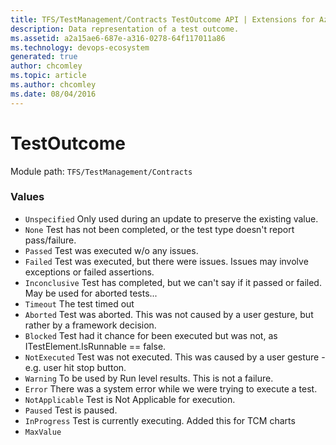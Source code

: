 ```yaml
---
title: TFS/TestManagement/Contracts TestOutcome API | Extensions for Azure DevOps Services
description: Data representation of a test outcome.
ms.assetid: a2a15ae6-687e-a316-0278-64f117011a86
ms.technology: devops-ecosystem
generated: true
author: chcomley
ms.topic: article
ms.author: chcomley
ms.date: 08/04/2016
---
```


# TestOutcome

Module path: `TFS/TestManagement/Contracts`

### Values

- `Unspecified` Only used during an update to preserve the existing value.
- `None` Test has not been completed, or the test type doesn't report pass/failure.
- `Passed` Test was executed w/o any issues.
- `Failed` Test was executed, but there were issues. Issues may involve exceptions or failed assertions.
- `Inconclusive` Test has completed, but we can&#x27;t say if it passed or failed. May be used for aborted tests...
- `Timeout` The test timed out
- `Aborted` Test was aborted. This was not caused by a user gesture, but rather by a framework decision.
- `Blocked` Test had it chance for been executed but was not, as ITestElement.IsRunnable == false.
- `NotExecuted` Test was not executed. This was caused by a user gesture - e.g. user hit stop button.
- `Warning` To be used by Run level results. This is not a failure.
- `Error` There was a system error while we were trying to execute a test.
- `NotApplicable` Test is Not Applicable for execution.
- `Paused` Test is paused.
- `InProgress` Test is currently executing. Added this for TCM charts
- `MaxValue`
